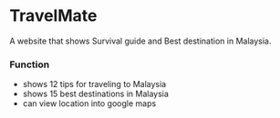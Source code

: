 # TravelMate
A website that shows Survival guide and Best destination in Malaysia.

### Function
* shows 12 tips for traveling to Malaysia
* shows 15 best destinations in Malaysia
* can view location into google maps
